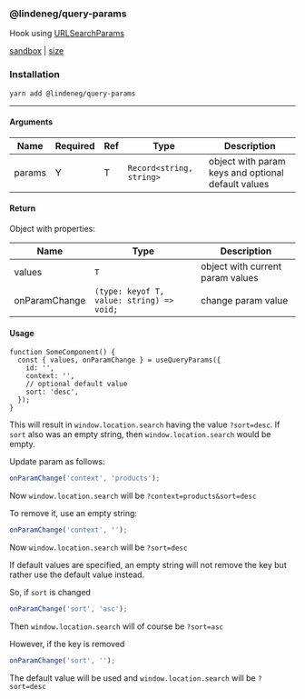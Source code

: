 ### @lindeneg/query-params

Hook using [URLSearchParams](https://developer.mozilla.org/en-US/docs/Web/API/URLSearchParams)

[sandbox](https://codesandbox.io/s/lindeneg-query-params-rnmi9?file=/src/App.tsx) | [size](https://bundlephobia.com/package/@lindeneg/query-params)

### Installation

`yarn add @lindeneg/query-params`

---

#### Arguments

| Name   | Required | Ref | Type                     | Description                                        |
| ------ | -------- | --- | ------------------------ | -------------------------------------------------- |
| params | Y        | T   | `Record<string, string>` | object with param keys and optional default values |

#### Return

Object with properties:

| Name          | Type                                      | Description                      |
| ------------- | ----------------------------------------- | -------------------------------- |
| values        | `T`                                       | object with current param values |
| onParamChange | `(type: keyof T, value: string) => void;` | change param value               |

#### Usage

```tsx
function SomeComponent() {
  const { values, onParamChange } = useQueryParams({
    id: '',
    context: '',
    // optional default value
    sort: 'desc',
  });
}
```

This will result in `window.location.search` having the value `?sort=desc`. If `sort` also was an empty string, then `window.location.search` would be empty.

Update param as follows:

```ts
onParamChange('context', 'products');
```

Now `window.location.search` will be `?context=products&sort=desc`

To remove it, use an empty string:

```ts
onParamChange('context', '');
```

Now `window.location.search` will be `?sort=desc`

If default values are specified, an empty string will not remove the key but rather use the default value instead.

So, if `sort` is changed

```ts
onParamChange('sort', 'asc');
```

Then `window.location.search` will of course be `?sort=asc`

However, if the key is removed

```ts
onParamChange('sort', '');
```

The default value will be used and `window.location.search` will be `?sort=desc`
